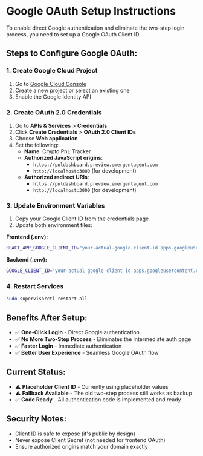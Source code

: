 # Google OAuth Setup Instructions

To enable direct Google authentication and eliminate the two-step login process, you need to set up a Google OAuth Client ID.

## Steps to Configure Google OAuth:

### 1. Create Google Cloud Project
1. Go to [Google Cloud Console](https://console.cloud.google.com)
2. Create a new project or select an existing one
3. Enable the Google Identity API

### 2. Create OAuth 2.0 Credentials
1. Go to **APIs & Services** > **Credentials**
2. Click **Create Credentials** > **OAuth 2.0 Client IDs**
3. Choose **Web application**
4. Set the following:
   - **Name**: Crypto PnL Tracker
   - **Authorized JavaScript origins**: 
     - `https://pnldashboard.preview.emergentagent.com`
     - `http://localhost:3000` (for development)
   - **Authorized redirect URIs**: 
     - `https://pnldashboard.preview.emergentagent.com`
     - `http://localhost:3000` (for development)

### 3. Update Environment Variables
1. Copy your Google Client ID from the credentials page
2. Update both environment files:

**Frontend (.env):**
```bash
REACT_APP_GOOGLE_CLIENT_ID="your-actual-google-client-id.apps.googleusercontent.com"
```

**Backend (.env):**
```bash
GOOGLE_CLIENT_ID="your-actual-google-client-id.apps.googleusercontent.com"
```

### 4. Restart Services
```bash
sudo supervisorctl restart all
```

## Benefits After Setup:
- ✅ **One-Click Login** - Direct Google authentication
- ✅ **No More Two-Step Process** - Eliminates the intermediate auth page
- ✅ **Faster Login** - Immediate authentication
- ✅ **Better User Experience** - Seamless Google OAuth flow

## Current Status:
- ⚠️ **Placeholder Client ID** - Currently using placeholder values
- ⚠️ **Fallback Available** - The old two-step process still works as backup
- ✅ **Code Ready** - All authentication code is implemented and ready

## Security Notes:
- Client ID is safe to expose (it's public by design)
- Never expose Client Secret (not needed for frontend OAuth)
- Ensure authorized origins match your domain exactly
